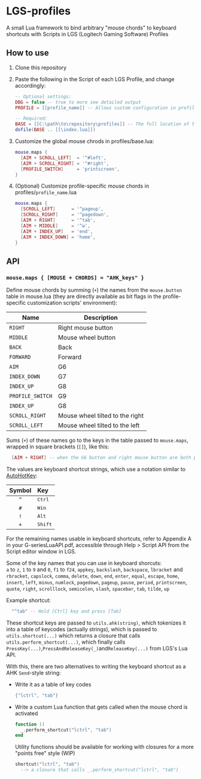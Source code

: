 # LGS-profiles

A small Lua framework to bind arbitrary "mouse chords" to keyboard shortcuts with Scripts in LGS (Logitech Gaming Software) Profiles

## How to use

1. Clone this repository

2. Paste the following in the Script of each LGS Profile, and change accordingly:

   ```lua
   -- Optional settings:
   DBG = false -- true to more see detailed output
   PROFILE = [[profile_name]] -- Allows custom configuration in profiles\profile_name.lua

   -- Required:
   BASE = [[C:\path\to\repository\profiles]] -- The full location of this repo's "profiles" folder
   dofile(BASE .. [[\index.lua]])
   ```

3. Customize the global mouse chrods in profiles/base.lua:

   ```lua
   mouse.maps {
     [AIM + SCROLL_LEFT]  = '^#left',
     [AIM + SCROLL_RIGHT] = '^#right',
     [PROFILE_SWITCH]     = 'printscreen',
   }
   ```

4. (Optional) Customize profile-specific mouse chords in profiles/`profile_name`.lua

   ```lua
   mouse.maps {
     [SCROLL_LEFT]      = '^pageup',
     [SCROLL_RIGHT]     = '^pagedown',
     [AIM + RIGHT]      = '^tab',
     [AIM + MIDDLE]     = '^w',
     [AIM + INDEX_UP]   = 'end',
     [AIM + INDEX_DOWN] = 'home',
   }
   ```

## API

### `mouse.maps { [MOUSE + CHORDS] = "AHK_keys" }`

Define mouse chords by summing (`+`) the names from the `mouse.button` table in mouse.lua
(they are directly available as bit flags in the profile-specific customization scripts' environment):

| Name             | Description                     |
| ---------------- | ------------------------------- |
| `RIGHT`          | Right mouse button              |
| `MIDDLE`         | Mouse wheel button              |
| `BACK`           | Back                            |
| `FORWARD`        | Forward                         |
| `AIM`            | G6                              |
| `INDEX_DOWN`     | G7                              |
| `INDEX_UP`       | G8                              |
| `PROFILE_SWITCH` | G9                              |
| `INDEX_UP`       | G8                              |
| `SCROLL_RIGHT`   | Mouse wheel tilted to the right |
| `SCROLL_LEFT`    | Mouse wheel tilted to the left  |

Sums (`+`) of these names go to the keys in the table passed to `mouse.maps`, wrapped in square brackets (`[]`), like this:

```lua
  [AIM + RIGHT] -- when the G6 button and right mouse button are both pressed
```

The values are keyboard shortcut strings, which use a notation similar to
[AutoHotKey](https://www.autohotkey.com/docs/v2/Hotkeys.htm#Symbols):

|     Symbol     | Key              |
| :------------: | :--------------- |
| <code>^</code> | <kbd>Ctrl</kbd>  |
| <code>#</code> | <kbd>Win</kbd>   |
| <code>!</code> | <kbd>Alt</kbd>   |
| <code>+</code> | <kbd>Shift</kbd> |

For the remaining names usable in keyboard shortcuts,
refer to Appendix A in your G-seriesLuaAPI.pdf,
accessible through Help > Script API from the Script editor window in LGS.

Some of the key names that you can use in keyboard shorcuts:  
`a` to `z`,
`1` to `9` and `0`,
`f1` to `f24`,
`appkey`,
`backslash`,
`backspace`,
`lbracket` and `rbracket`,
`capslock`,
`comma`,
`delete`,
`down`,
`end`,
`enter`,
`equal`,
`escape`,
`home`,
`insert`,
`left`,
`minus`,
`numlock`,
`pagedown`,
`pageup`,
`pause`,
`period`,
`printscreen`,
`quote`,
`right`,
`scrolllock`,
`semicolon`,
`slash`,
`spacebar`,
`tab`,
`tilde`,
`up`

Example shortcut:

```lua
  "^tab" -- Hold [Ctrl] key and press [Tab]
```

These shortcut keys are passed to `utils.ahk(string)`,
which tokenizes it into a table of keycodes (actually strings),
which is passed to `utils.shortcut(...)`
which returns a closure that calls `utils.perform_shortcut(...)`,
which finally calls
`PressKey(...)`,`PressAndReleaseKey(_)`and`ReleaseKey(...)`
from LGS's Lua API.

With this, there are two alternatives to writing the keyboard shortcut as a
AHK `Send`-style string:

- Write it as a table of key codes

  ```lua
  {"lctrl", "tab"}
  ```

- Write a custom Lua function that gets called when the mouse chord is activated

  ```lua
  function ()
    _.perform_shortcut("lctrl", "tab")
  end
  ```

  Utility functions should be available for working with closures for a more "points free" style (WIP)

  ```lua
  shortcut("lctrl", "tab")
    --> a closure that calls _.perform_shortcut("lctrl", "tab")
  ```

